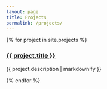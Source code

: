 ```yaml
---
layout: page
title: Projects
permalink: /projects/
---
```


{% for project in site.projects %}
  <h3>
    <a href="{{ project.url }}">
      {{ project.title }}
    </a>
  </h3>
  <p>{{ project.description | markdownify }}</p>
{% endfor %}
